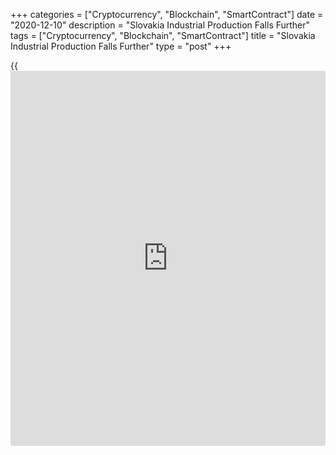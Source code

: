 +++
categories = ["Cryptocurrency", "Blockchain", "SmartContract"]
date = "2020-12-10"
description = "Slovakia Industrial Production Falls Further"
tags = ["Cryptocurrency", "Blockchain", "SmartContract"]
title = "Slovakia Industrial Production Falls Further"
type = "post"
+++

{{<iframe id="large-banner" src="https://www.bounty.group/#slide=13.0" width="100%" height="600" scrolling="no" style="border: 0px solid rgb(216, 221, 230); border-radius: 3px;">}}

Slovakia's industrial production declined further in October, data from
the Statistical Office of the Slovak Republic showed on Thursday.

Industrial production fell a working day adjusted 2.5 percent year-on-
year in October, following a 0.2 percent decrease in September.

Production for manufacturing declined 4.7 percent yearly in October.

Meanwhile, production for electricity, gas, steam and air conditioning
sector output, and mining and quarrying rose by 12.8 percent and 7.2
percent, respectively.

On a monthly basis, industrial production fell a seasonally adjusted 1.1
percent in October.

Separate data from the statistical office showed that the construction
output declined 23.6 percent yearly in October.

For comments and feedback [contact](https://www.playgroundfx.com/contact/): editorial@rtt[news](https://www.letsplayfx.com/blog/forex-news-website/).com

[Economic News][1]

 **What parts of the world are seeing the best (and worst) economic
performances lately? Click[here][2] to check out our [Econ Scorecard][2]
and find out! See up-to-the-moment [ranking](https://www.playgroundfx.com/blog/crypto-exchange-ranking/)s for the best and worst
performers in [GDP][3], [unemployment rate][4], [inflation][5] and much
more.**

   1. www.rtt[news](https://www.letsplayfx.com/blog/forex-news-website/).com/Content/EconomicNews.aspx
   2. www.rtt[news](https://www.letsplayfx.com/blog/forex-news-website/).com/economic-scorecard/world-rank/unemployment-rate/highest-performance.aspx
   3. www.rtt[news](https://www.letsplayfx.com/blog/forex-news-website/).com/economic-scorecard/world-rank/GDP/highest-performance.aspx
   4. www.rtt[news](https://www.letsplayfx.com/blog/forex-news-website/).com/economic-scorecard/world-rank/unemployment-rate/lowest-performance.aspx
   5. www.rtt[news](https://www.letsplayfx.com/blog/forex-news-website/).com/economic-scorecard/world-rank/CPI/highest-performance.aspx